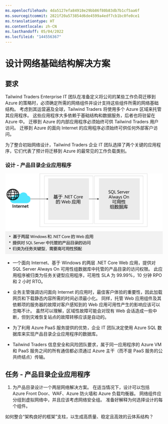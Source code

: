 ```yaml
---
ms.openlocfilehash: 4da5127efa84918e29bb86f80b83db7b1cf5aa6f
ms.sourcegitcommit: 2821f20a573854d6de4599a4edf7cb1bc0fe0ce1
ms.translationtype: HT
ms.contentlocale: zh-CN
ms.lasthandoff: 05/04/2022
ms.locfileid: "144556367"
---
```


# <a name="design-a-network-infrastructure-solution"></a>设计网络基础结构解决方案  

## <a name="requirements"></a>要求

Tailwind Traders Enterprise IT 团队在准备定义将公司的某些工作负荷迁移到 Azure 的策略时，必须确定所需的网络组件并设计支持这些组件所需的网络基础结构。 考虑到其运营遍及全球，Tailwind Traders 将使用多个 Azure 区域来托管其应用程序。 这些应用程序大多依赖于基础结构和数据服务，后者也将驻留在 Azure 中。 迁移到 Azure 的内部应用程序必须始终可供 Tailwind Traders 用户访问。 迁移到 Azure 的面向 Internet 的应用程序必须始终可供任何外部客户访问。 

为了整合初始网络设计，Tailwind Traders 企业 IT 团队选择了两个关键的应用程序，它们代表了预计将迁移到 Azure 的最常见的工作负载类别。  

### <a name="design---product-catalog-enterprise-application"></a>设计 - 产品目录企业应用程序

![产品目录体系结构](media/catalog.png)

- 一个面向 Internet、基于 Windows 的两层 .NET Core Web 应用，提供对 SQL Server Always On 可用性组数据库中托管的产品目录的访问权限。 此应用程序被归类为任务关键型应用程序，可用性 SLA 为 99.99%，10 分钟 RPO 和 2 小时 RTO。 

-   业务主管强调访问面向 Internet 的应用时，最佳客户体验的重要性，因此加载网页和下载静态内容所需的时间必须最小化。 同样，托管 Web 应用组件及其依赖项的服务器的故障对客户感知到的 Web 应用可用性产生的影响应该可以忽略不计。 虽然可以理解，区域性故障可能会对现有 Web 会话造成一些中断，但到灾难恢复站点的故障转移应该是自动的。

- 为了利用 Azure PaaS 服务提供的优势，企业 IT 团队决定使用 Azure SQL 数据库来实现产品目录企业应用程序的数据库。 

- Tailwind Traders 信息安全和风险团队要求，属于同一应用程序的 Azure VM 和 PaaS 服务之间的所有通信都必须通过 Azure 主干（而不是 PaaS 服务的公共终结点）传输。 

## <a name="tasks---product-catalog-enterprise-application"></a>任务 - 产品目录企业应用程序

1. 为产品目录设计一个两层网络解决方案。 在适当情况下，设计可以包括 Azure Front Door、WAF、Azure 防火墙和 Azure 负载均衡器。 网络组件应分组到虚拟网络中，并且应该考虑网络安全组。 准备好解释为何选择设计的每个组件。 

如何整合“架构良好的框架”支柱，以生成高质量、稳定且高效的云体系结构？

